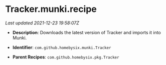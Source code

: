 # Tracker.munki.recipe

_Last updated 2021-12-23 19:58:07Z_

- **Description**: Downloads the latest version of Tracker and imports it into Munki.

- **Identifier**: `com.github.homebysix.munki.Tracker`

- **Parent Recipes**: `com.github.homebysix.pkg.Tracker`